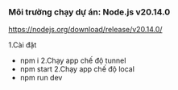 
### Môi trường chạy dự án: Node.js v20.14.0
https://nodejs.org/download/release/v20.14.0/

1.Cài đặt
- npm i
2.Chạy app chế độ tunnel
- npm start
2.Chạy app chế độ local
- npm run dev

